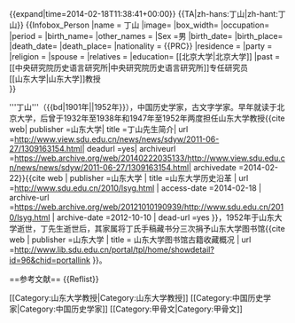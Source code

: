 {{expand|time=2014-02-18T11:38:41+00:00}}
{{TA|zh-hans:丁山|zh-hant:丁山}}
{{Infobox_Person
|name = 丁山
|image=
|box_width= 
|occupation= 
|period = 
|birth_name=
|other_names = 
|Sex =男
|birth_date= 
|birth_place= 
|death_date= 
|death_place= 
|nationality = {{PRC}}
|residence =
|party = 
|religion =
|spouse = 
|relatives = 
|education= [[北京大学|北京大学]]
|past = [[中央研究院历史语言研究所|中央研究院历史语言研究所]]专任研究员<br>[[山东大学|山东大学]]教授<br>
}}

'''丁山'''（{{bd|1901年||1952年}}），中国历史学家，古文字学家。早年就读于北京大学，后曾于1932年至1938年和1947年至1952年两度担任山东大学教授<ref>{{cite web| publisher =山东大学| title =丁山先生简介| url =http://www.view.sdu.edu.cn/news/news/sdyw/2011-06-27/1309163154.html| deadurl =yes| archiveurl =https://web.archive.org/web/20140222035133/http://www.view.sdu.edu.cn/news/news/sdyw/2011-06-27/1309163154.html| archivedate =2014-02-22}}</ref><ref name="">{{cite web  | publisher =山东大学  | title =山东大学历史沿革  | url =http://www.sdu.edu.cn/2010/lsyg.html  | access-date =2014-02-18  | archive-url =https://web.archive.org/web/20121010190939/http://www.sdu.edu.cn/2010/lsyg.html  | archive-date =2012-10-10  | dead-url =yes  }}</ref>，1952年于山东大学逝世，丁先生逝世后，其家属将丁氏手稿藏书分三次捐予山东大学图书馆<ref>{{cite web | publisher =山东大学  | title = 山东大学图书馆古籍收藏概况 | url =http://www.lib.sdu.edu.cn/portal/tpl/home/showdetail?id=96&chid=portallink  }}</ref>。

==参考文献==
{{Reflist}}

[[Category:山东大学教授|Category:山东大学教授]]
[[Category:中国历史学家|Category:中国历史学家]]
[[Category:甲骨文|Category:甲骨文]]
